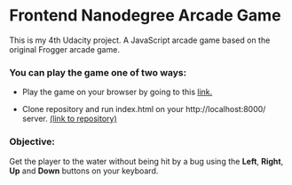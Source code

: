 Frontend Nanodegree Arcade Game
===============================

This is my 4th Udacity project. A JavaScript arcade game based on the original Frogger arcade game.

### You can play the game one of two ways:

* Play the game on your browser by going to this
 [link.](https://eqdeveloper.github.io/arcade-game/.)

* Clone repository and run index.html on your http://localhost:8000/ server. [(link to repository)](https://github.com/eqDeveloper/arcade-game)


### Objective:

Get the player to the water without being hit by a bug using the **Left**, **Right**, **Up** and **Down** buttons on your keyboard.
